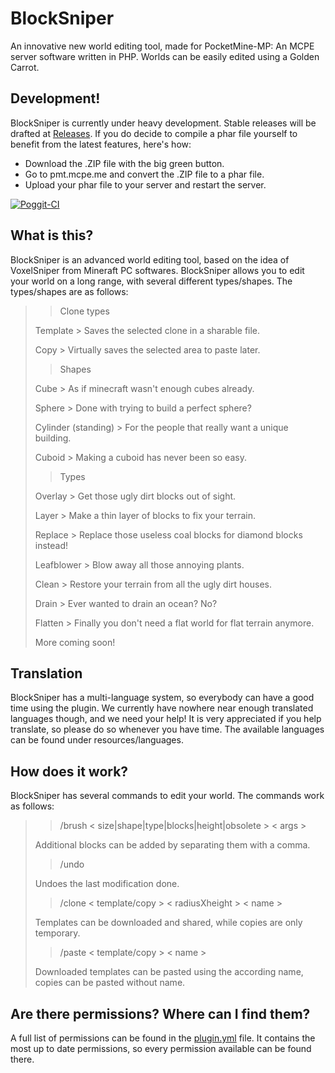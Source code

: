 # BlockSniper
An innovative new world editing tool, made for PocketMine-MP: An MCPE server software written in PHP. Worlds can be easily edited using a Golden Carrot.

## Development!
BlockSniper is currently under heavy development. Stable releases will be drafted at [Releases](https://github.com/Sandertv/BlockSniper/releases).
If you do decide to compile a phar file yourself to benefit from the latest features, here's how:
 - Download the .ZIP file with the big green button.
 - Go to pmt.mcpe.me and convert the .ZIP file to a phar file.
 - Upload your phar file to your server and restart the server.

[![Poggit-CI](https://poggit.pmmp.io/ci.badge/Sandertv/BlockSniper/BlockSniper)](https://poggit.pmmp.io/ci/Sandertv/BlockSniper/BlockSniper)

## What is this?
BlockSniper is an advanced world editing tool, based on the idea of VoxelSniper from Mineraft PC softwares.
BlockSniper allows you to edit your world on a long range, with several different types/shapes. The types/shapes are as follows:

>> Clone types
>
> Template  > Saves the selected clone in a sharable file.
>
> Copy      > Virtually saves the selected area to paste later.
>
>> Shapes
>
> Cube      > As if minecraft wasn't enough cubes already.
>
> Sphere    > Done with trying to build a perfect sphere?
>
> Cylinder (standing) > For the people that really want a unique building.
>
> Cuboid    > Making a cuboid has never been so easy.
>
>> Types
>
> Overlay   > Get those ugly dirt blocks out of sight.
>
> Layer     > Make a thin layer of blocks to fix your terrain.
>
> Replace   > Replace those useless coal blocks for diamond blocks instead!
>
> Leafblower > Blow away all those annoying plants.
>
> Clean     > Restore your terrain from all the ugly dirt houses.
>
> Drain     > Ever wanted to drain an ocean? No?
>
> Flatten   > Finally you don't need a flat world for flat terrain anymore.
>
> More coming soon!

## Translation
BlockSniper has a multi-language system, so everybody can have a good time using the plugin. We currently have nowhere near enough translated languages though, and we need your help! It is very appreciated if you help translate, so please do so whenever you have time. The available languages can be found under resources/languages.

## How does it work?
BlockSniper has several commands to edit your world. The commands work as follows:

>> /brush  < size|shape|type|blocks|height|obsolete >  < args >
>
> Additional blocks can be added by separating them with a comma.
>
>> /undo
>
> Undoes the last modification done.
>
>> /clone  < template/copy >  < radiusXheight >  < name >
>
> Templates can be downloaded and shared, while copies are only temporary.
>
>> /paste  < template/copy >  < name >
>
> Downloaded templates can be pasted using the according name, copies can be pasted without name.

## Are there permissions? Where can I find them?
A full list of permissions can be found in the [plugin.yml](https://github.com/Sandertv/BlockSniper/blob/master/plugin.yml) file. 
It contains the most up to date permissions, so every permission available can be found there.

